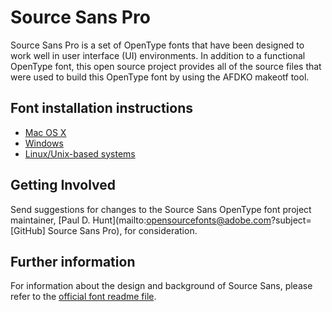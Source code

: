 # Source Sans Pro

Source Sans Pro is a set of OpenType fonts that have been designed to work well
in user interface (UI) environments. In addition to a functional OpenType font, this open
source project provides all of the source files that were used to build this OpenType font
by using the AFDKO makeotf tool.

## Font installation instructions

* [Mac OS X](http://support.apple.com/kb/HT2509)
* [Windows](http://windows.microsoft.com/en-us/windows-vista/install-or-uninstall-fonts)
* [Linux/Unix-based systems](https://github.com/adobe-fonts/source-code-pro/issues/17#issuecomment-8967116)

## Getting Involved

Send suggestions for changes to the Source Sans OpenType font project maintainer, [Paul D. Hunt](mailto:opensourcefonts@adobe.com?subject=[GitHub] Source Sans Pro), for consideration.

## Further information

For information about the design and background of Source Sans, please refer to the [official font readme file](http://www.adobe.com/products/type/font-information/source-sans-pro-readme.html).
